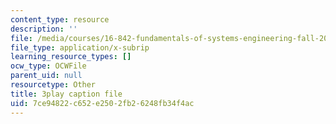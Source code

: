 ```yaml
---
content_type: resource
description: ''
file: /media/courses/16-842-fundamentals-of-systems-engineering-fall-2015/7ce94822c652e2502fb26248fb34f4ac_-63JXElqPaY.srt
file_type: application/x-subrip
learning_resource_types: []
ocw_type: OCWFile
parent_uid: null
resourcetype: Other
title: 3play caption file
uid: 7ce94822-c652-e250-2fb2-6248fb34f4ac
---
```


